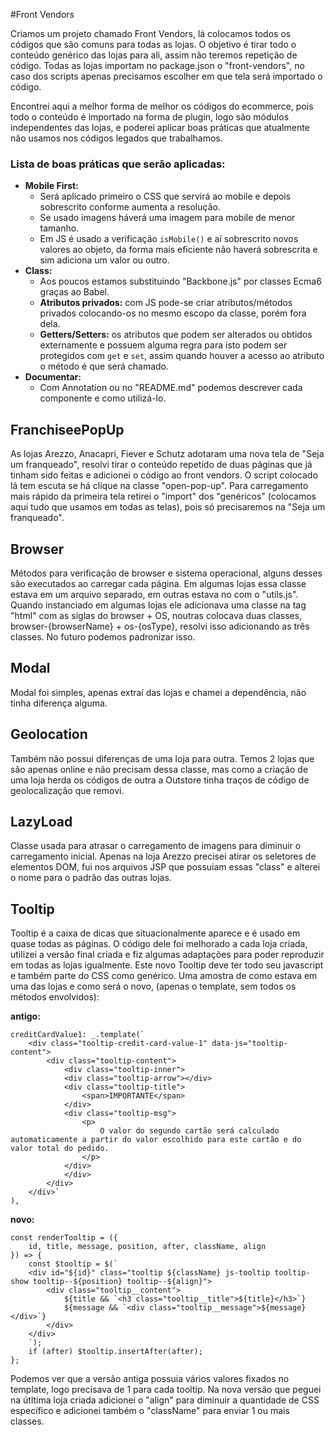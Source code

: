 #Front Vendors

Criamos um projeto chamado Front Vendors, lá colocamos todos os códigos que são comuns para todas as lojas. O objetivo é tirar todo o conteúdo genérico das lojas para ali, assim não teremos repetição de código.
Todas as lojas importam no package.json o "front-vendors", no caso dos scripts apenas precisamos escolher em que tela será importado o código.

Encontrei aqui a melhor forma de melhor os códigos do ecommerce, pois todo o conteúdo é importado na forma de plugin, logo
são módulos independentes das lojas, e poderei aplicar boas práticas que atualmente não usamos nos códigos legados que
trabalhamos.

### Lista de boas práticas que serão aplicadas:
- **Mobile First:**
  - Será aplicado primeiro o CSS que servirá ao mobile e depois sobrescrito conforme aumenta a resolução.
  - Se usado imagens háverá uma imagem para mobile de menor tamanho.
  - Em JS é usado a verificação ```isMobile()``` e aí sobrescrito novos valores ao objeto, da forma mais eficiente
  não haverá sobrescrita e sim adiciona um valor ou outro.
- **Class:**
  - Aos poucos estamos substituindo "Backbone.js" por classes Ecma6 graças ao Babel.
  - **Atributos privados:** com JS pode-se criar atributos/métodos privados colocando-os no mesmo escopo da classe, porém
  fora dela.
  - **Getters/Setters:** os atributos que podem ser alterados ou obtidos externamente e possuem alguma regra para isto podem
  ser protegidos com ```get``` e ```set```, assim quando houver a acesso ao atributo o método é que será chamado.
- **Documentar:**
  - Com Annotation ou no "README.md" podemos descrever cada componente e como utilizá-lo.


## FranchiseePopUp
As lojas Arezzo, Anacapri, Fiever e Schutz adotaram uma nova tela de "Seja um franqueado", resolvi tirar o conteúdo repetido de duas páginas que já tinham sido feitas e adicionei o código ao front vendors.
O script colocado lá tem escuta se há clique na classe "open-pop-up".
Para carregamento mais rápido da primeira tela retirei o "import" dos "genéricos" (colocamos aqui tudo que usamos em todas as telas), pois só precisaremos na "Seja um franqueado".


## Browser
Métodos para verificação de browser e sistema operacional, alguns desses são executados ao carregar cada página.
Em algumas lojas essa classe estava em um arquivo separado, em outras estava no com o "utils.js".
Quando instanciado em algumas lojas ele adicionava uma classe na tag "html" com as siglas do browser + OS, noutras colocava duas classes, browser-{browserName} + os-{osType}, resolvi isso adicionando as três classes. No futuro podemos padronizar isso.

## Modal
Modal foi simples, apenas extraí das lojas e chamei a dependência, não tinha diferença alguma.

## Geolocation
Também não possui diferenças de uma loja para outra.
Temos 2 lojas que são apenas online e não precisam dessa classe, mas como a criação de uma loja herda os códigos de outra a Outstore tinha traços de código de geolocalização que removi.

## LazyLoad
Classe usada para atrasar o carregamento de imagens para diminuir o carregamento inicial.
Apenas na loja Arezzo precisei atirar os seletores de elementos DOM, fui nos arquivos JSP que possuiam essas "class" e alterei o nome para o padrão das outras lojas.

## Tooltip
Tooltip é a caixa de dicas que situacionalmente aparece e é usado em quase todas as páginas. O código dele foi melhorado a cada loja criada, utilizei a versão final criada e fiz algumas adaptações para poder reproduzir em todas as lojas igualmente. Este novo Tooltip deve ter todo seu javascript e também parte do CSS como genérico.
Uma amostra de como estava em uma das lojas e como será o novo, (apenas o template, sem todos os métodos envolvidos):

**antigo:**
```
creditCardValue1: _.template(`
    <div class="tooltip-credit-card-value-1" data-js="tooltip-content">
        <div class="tooltip-content">
            <div class="tooltip-inner">
            <div class="tooltip-arrow"></div>
            <div class="tooltip-title">
                <span>IMPORTANTE</span>
            </div>
            <div class="tooltip-msg">
                <p>
                    O valor do segundo cartão será calculado automaticamente a partir do valor escolhido para este cartão e do valor total do pedido.
                </p>
            </div>
            </div>
        </div>
    </div>`
),
```

**novo:**
```
const renderTooltip = ({
    id, title, message, position, after, className, align
}) => {
    const $tooltip = $(`
    <div id="${id}" class="tooltip ${className} js-tooltip tooltip-show tooltip--${position} tooltip--${align}">
        <div class="tooltip__content">
            ${title && `<h3 class="tooltip__title">${title}</h3>`}
            ${message && `<div class="tooltip__message">${message}</div>`}
        </div>
    </div>
    `);
    if (after) $tooltip.insertAfter(after);
};
```

Podemos ver que a versão antiga possuia vários valores fixados no template, logo precisava de 1 para cada tooltip.
Na nova versão que peguei na útltima loja criada adicionei o "align" para diminuir a quantidade de CSS específico e adicionei também o "className" para enviar 1 ou mais classes.



